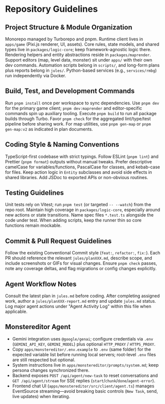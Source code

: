 # Repository Guidelines

## Project Structure & Module Organization
Monorepo managed by Turborepo and pnpm. Runtime client lives in `apps/game` (Pixi.js renderer, UI, assets). Core rules, state models, and shared types live in `packages/logic-core`; keep framework-agnostic logic there. Rendering helpers and entity abstractions reside in `packages/maprender`. Support editors (map, level data, monster) sit under `apps/` with their own dev commands. Automation scripts belong in `scripts/`, and long-form plans plus reports belong in `jules/`. Python-based services (e.g., `services/rmbg`) run independently via Docker.

## Build, Test, and Development Commands
Run `pnpm install` once per workspace to sync dependencies. Use `pnpm dev` for the primary game client; `pnpm dev:maprender` and editor-specific commands spin up auxiliary tooling. Execute `pnpm build` to run all package builds through Turbo. Favor `pnpm check` for the aggregated lint/type/test pipeline before sharing work. For map utilities, use `pnpm gen-map` or `pnpm gen-map:v2` as indicated in plan documents.

## Coding Style & Naming Conventions
TypeScript-first codebase with strict typings. Follow ESLint (`pnpm lint`) and Prettier (`pnpm format`) outputs without manual tweaks. Prefer descriptive camelCase for variables/functions, PascalCase for classes, and kebab-case for files. Keep action logic in `Entity` subclasses and avoid side effects in shared libraries. Add JSDoc to exported APIs or non-obvious routines.

## Testing Guidelines
Unit tests rely on Vitest; run `pnpm test` (or targeted `-- --watch`) from the repo root. Maintain high coverage in `packages/logic-core`, especially around new actions or state transitions. Name spec files `*.test.ts` alongside the code under test. When adding scripts, keep the runner thin so core functions remain mockable.

## Commit & Pull Request Guidelines
Follow the existing Conventional Commit style (`feat:`, `refactor:`, `fix:`). Each PR should reference the relevant `jules/planXXX.md`, describe scope, and include screenshots or GIFs for visual changes. Ensure `pnpm check` passes, note any coverage deltas, and flag migrations or config changes explicitly.

## Agent Workflow Notes
Consult the latest plan in `jules.md` before coding. After completing assigned work, author a `jules/planXXX-report.md` entry and update `jules.md` status. Log major agent actions under "Agent Activity Log" within this file when applicable.

## Monstereditor Agent
- Gemini integration uses `@google/genai`; configure credentials via `.env` (`GEMINI_API_KEY`, `GEMINI_MODEL`) plus optional `HTTP_PROXY` / `HTTPS_PROXY`.
- Copy `apps/monstereditor/.env.example` to `.env` (same folder) for the expected variable list before running local servers; root-level `.env` files are still respected but optional.
- System instructions live in `apps/monstereditor/prompts/system.md`; keep persona changes synchronized there.
- Backend exposes `POST /api/agent/new-task` to reset conversations and `GET /api/agent/stream` for SSE replies (`start`/`chunk`/`done`/`agent-error`).
- Frontend chat UI (`apps/monstereditor/src/client/agent.ts`) manages EventSource streaming—avoid breaking basic controls (`New Task`, send, live updates) when iterating.
